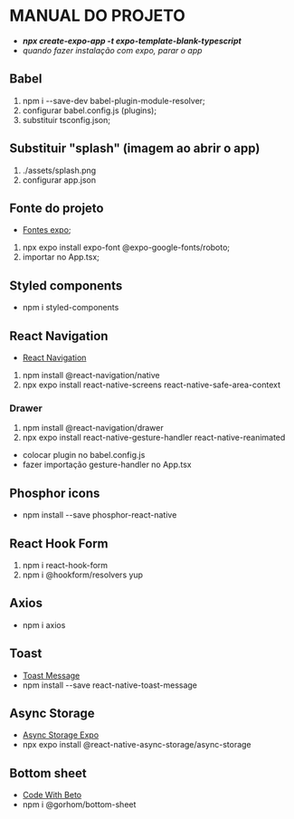 # MANUAL DO PROJETO

- _**npx create-expo-app -t expo-template-blank-typescript**_
- _quando fazer instalação com expo, parar o app_

## Babel

1. npm i --save-dev babel-plugin-module-resolver;
2. configurar babel.config.js (plugins);
3. substituir tsconfig.json;

## Substituir "splash" (imagem ao abrir o app)

1. ./assets/splash.png
2. configurar app.json

## Fonte do projeto

- [Fontes expo](https://docs.expo.dev/develop/user-interface/fonts/#use-a-google-font);

1. npx expo install expo-font @expo-google-fonts/roboto;
2. importar no App.tsx;

## Styled components

- npm i styled-components

## React Navigation

- [React Navigation](https://reactnavigation.org/docs/getting-started)

1. npm install @react-navigation/native
2. npx expo install react-native-screens react-native-safe-area-context

### Drawer

1. npm install @react-navigation/drawer
2. npx expo install react-native-gesture-handler react-native-reanimated

- colocar plugin no babel.config.js
- fazer importação gesture-handler no App.tsx

## Phosphor icons

- npm install --save phosphor-react-native

## React Hook Form

1. npm i react-hook-form
2. npm i @hookform/resolvers yup

## Axios

- npm i axios

## Toast

- [Toast Message](https://www.npmjs.com/package/react-native-toast-message)
- npm install --save react-native-toast-message

## Async Storage

- [Async Storage Expo](https://docs.expo.dev/versions/latest/sdk/async-storage/)
- npx expo install @react-native-async-storage/async-storage

## Bottom sheet

- [Code With Beto](https://codewithbeto.dev/projects/bottomSheetModal)
- npm i @gorhom/bottom-sheet
